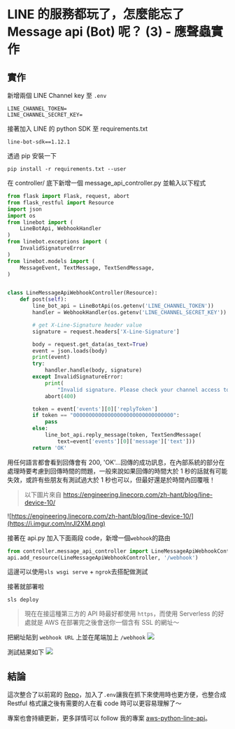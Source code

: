 # LINE 的服務都玩了，怎麼能忘了 Message api (Bot) 呢？ (3) - 應聲蟲實作

## 實作
新增兩個 LINE Channel key 至 `.env`

```
LINE_CHANNEL_TOKEN=
LINE_CHANNEL_SECRET_KEY=
```

接著加入 LINE 的 python SDK 至 requirements.txt

```
line-bot-sdk==1.12.1
```

透過 pip 安裝一下

```
pip install -r requirements.txt --user
```

在 controller/ 底下新增一個 message_api_controller.py 並輸入以下程式

```python
from flask import Flask, request, abort
from flask_restful import Resource
import json
import os
from linebot import (
    LineBotApi, WebhookHandler
)
from linebot.exceptions import (
    InvalidSignatureError
)
from linebot.models import (
    MessageEvent, TextMessage, TextSendMessage,
)


class LineMessageApiWebhookController(Resource):
    def post(self):
        line_bot_api = LineBotApi(os.getenv('LINE_CHANNEL_TOKEN'))
        handler = WebhookHandler(os.getenv('LINE_CHANNEL_SECRET_KEY'))

        # get X-Line-Signature header value
        signature = request.headers['X-Line-Signature']

        body = request.get_data(as_text=True)
        event = json.loads(body)
        print(event)
        try:
            handler.handle(body, signature)
        except InvalidSignatureError:
            print(
                "Invalid signature. Please check your channel access token/channel secret.")
            abort(400)

        token = event['events'][0]['replyToken']
        if token == "00000000000000000000000000000000":
            pass
        else:
            line_bot_api.reply_message(token, TextSendMessage(
                text=event['events'][0]['message']['text']))
        return 'OK'
```

用任何語言都會看到回傳會有 200, 'OK'...回傳的成功訊息，在內部系統的部分在處理時要考慮到回傳時間的問題，一般來說如果回傳的時間大於 1 秒的話就有可能失效，或許有些朋友有測試過大於 1 秒也可以，但最好還是於時間內回覆哦！

> 以下圖片來自 https://engineering.linecorp.com/zh-hant/blog/line-device-10/

![https://engineering.linecorp.com/zh-hant/blog/line-device-10/](https://i.imgur.com/nrJl2XM.png)

接著在 api.py 加入下面兩段 code，新增一個`webhook`的路由

```python
from controller.message_api_controller import LineMessageApiWebhookController
api.add_resource(LineMessageApiWebhookController, '/webhook')
```

這邊可以使用`sls wsgi serve` + `ngrok`去搭配做測試

接著就部署啦

```
sls deploy
```

> 現在在接這種第三方的 API 時最好都使用 `https`，而使用 Serverless 的好處就是 AWS 在部署完之後會送你一個含有 SSL 的網址～

把網址貼到 `webhook URL` 上並在尾端加上 `/webhook`
![](https://i.imgur.com/uoiU96f.png)

測試結果如下
![](https://i.imgur.com/9wPNuma.png)

## 結論

這次整合了以前寫的 [Repo](https://github.com/louis70109/aws-line-wsgi-python)，加入了`.env`讓我在抓下來使用時也更方便，也整合成 Restful 格式讓之後有需要的人在看 code 時可以更容易理解了～

專案也會持續更新，更多詳情可以 follow 我的專案 [aws-python-line-api](https://github.com/louis70109/aws-python-line-api)。

